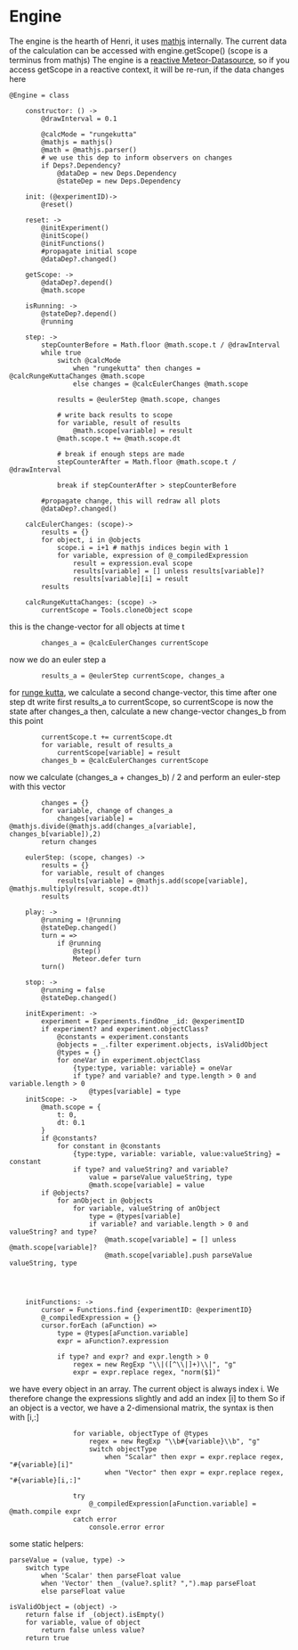 # Engine

The engine is the hearth of Henri, it uses [mathjs](mathjs.org) internally.
The current data of the calculation can be accessed with engine.getScope() (scope is a terminus from mathjs)
The engine is a [reactive Meteor-Datasource](http://docs.meteor.com/#reactivity),
so if you access getScope in a reactive context, it will be re-run, if the data changes here

	@Engine = class
		
		constructor: () ->
			@drawInterval = 0.1

			@calcMode = "rungekutta"
			@mathjs = mathjs()
			@math = @mathjs.parser()
			# we use this dep to inform observers on changes
			if Deps?.Dependency?
				@dataDep = new Deps.Dependency
				@stateDep = new Deps.Dependency

		init: (@experimentID)->
			@reset()	
			
		reset: ->
			@initExperiment()
			@initScope()
			@initFunctions()
			#propagate initial scope
			@dataDep?.changed()
		
		getScope: ->
			@dataDep?.depend()
			@math.scope
	
		isRunning: ->
			@stateDep?.depend()
			@running

		step: ->
			stepCounterBefore = Math.floor @math.scope.t / @drawInterval
			while true
				switch @calcMode
					when "rungekutta" then changes = @calcRungeKuttaChanges @math.scope
					else changes = @calcEulerChanges @math.scope
					
				results = @eulerStep @math.scope, changes

				# write back results to scope
				for variable, result of results
					@math.scope[variable] = result
				@math.scope.t += @math.scope.dt

				# break if enough steps are made
				stepCounterAfter = Math.floor @math.scope.t / @drawInterval
			
				break if stepCounterAfter > stepCounterBefore
					
			#propagate change, this will redraw all plots
			@dataDep?.changed()
			
		calcEulerChanges: (scope)->
			results = {}
			for object, i in @objects
				scope.i = i+1 # mathjs indices begin with 1
				for variable, expression of @_compiledExpression
					result = expression.eval scope
					results[variable] = [] unless results[variable]?
					results[variable][i] = result
			results
		
		calcRungeKuttaChanges: (scope) ->
			currentScope = Tools.cloneObject scope

this is the change-vector for all objects at time t

			changes_a = @calcEulerChanges currentScope
			
now we do an euler step a

			results_a = @eulerStep currentScope, changes_a

for [runge kutta](http://de.wikipedia.org/wiki/Runge-Kutta-Verfahren), we calculate a second change-vector, 
this time after one step dt
write first results_a to currentScope, so currentScope is now the state after changes_a
then, calculate a new change-vector changes_b from this point 
			
			currentScope.t += currentScope.dt
			for variable, result of results_a
				currentScope[variable] = result
			changes_b = @calcEulerChanges currentScope
			
now we calculate (changes_a + changes_b) / 2 and perform an euler-step with this vector

			changes = {}
			for variable, change of changes_a
				changes[variable] = @mathjs.divide(@mathjs.add(changes_a[variable], changes_b[variable]),2)
			return changes

		eulerStep: (scope, changes) ->
			results = {}
			for variable, result of changes
				results[variable] = @mathjs.add(scope[variable], @mathjs.multiply(result, scope.dt))
			results

		play: ->
			@running = !@running
			@stateDep.changed()
			turn = =>
				if @running
					@step() 
					Meteor.defer turn
			turn()

		stop: ->
			@running = false
			@stateDep.changed()

		initExperiment: ->
			experiment = Experiments.findOne _id: @experimentID
			if experiment? and experiment.objectClass?
				@constants = experiment.constants
				@objects = _.filter experiment.objects, isValidObject
				@types = {}
				for oneVar in experiment.objectClass
					{type:type, variable: variable} = oneVar
					if type? and variable? and type.length > 0 and variable.length > 0
						@types[variable] = type
		initScope: ->
			@math.scope = {
				t: 0,
				dt: 0.1
			}
			if @constants?
				for constant in @constants
					{type:type, variable: variable, value:valueString} = constant
					if type? and valueString? and variable?
						value = parseValue valueString, type
						@math.scope[variable] = value
			if @objects?
				for anObject in @objects
					for variable, valueString of anObject
						type = @types[variable]
						if variable? and variable.length > 0 and valueString? and type?
							@math.scope[variable] = [] unless @math.scope[variable]?
							@math.scope[variable].push parseValue valueString, type
						
		
			

		initFunctions: ->
			cursor = Functions.find {experimentID: @experimentID}
			@_compiledExpression = {}
			cursor.forEach (aFunction) => 
				type = @types[aFunction.variable]
				expr = aFunction?.expression
				
				if type? and expr? and expr.length > 0
					regex = new RegExp "\\|([^\\|]+)\\|", "g"
					expr = expr.replace regex, "norm($1)"
					

we have every object in an array. The current object is always index i. 
We therefore change the expressions slightly and add an index [i] to them
So if an object is a vector, we have a 2-dimensional matrix, the syntax is then with [i,:]

					
					for variable, objectType of @types
						regex = new RegExp "\\b#{variable}\\b", "g"
						switch objectType
							when "Scalar" then expr = expr.replace regex, "#{variable}[i]"
							when "Vector" then expr = expr.replace regex, "#{variable}[i,:]"

					try
						@_compiledExpression[aFunction.variable] = @math.compile expr
					catch error
						console.error error

some static helpers:

	parseValue = (value, type) ->
		switch type
			when 'Scalar' then parseFloat value
			when 'Vector' then _(value?.split? ",").map parseFloat
			else parseFloat value

	isValidObject = (object) ->
		return false if _(object).isEmpty()
		for variable, value of object
			return false unless value?
		return true
